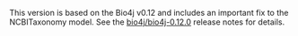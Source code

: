 This version is based on the Bio4j v0.12 and includes an important fix to the NCBITaxonomy model. See the [bio4j/bio4j-0.12.0](https://github.com/bio4j/bio4j/releases/tag/v0.12.0) release notes for details.
